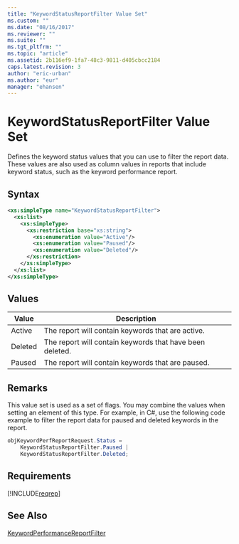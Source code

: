 ```yaml
---
title: "KeywordStatusReportFilter Value Set"
ms.custom: ""
ms.date: "08/16/2017"
ms.reviewer: ""
ms.suite: ""
ms.tgt_pltfrm: ""
ms.topic: "article"
ms.assetid: 2b116ef9-1fa7-48c3-9811-d405cbcc2184
caps.latest.revision: 3
author: "eric-urban"
ms.author: "eur"
manager: "ehansen"
---
```

# KeywordStatusReportFilter Value Set
Defines the keyword status values that you can use to filter the report data. These values are also used as column values in reports that include keyword status, such as the keyword performance report.

## Syntax

```xml
<xs:simpleType name="KeywordStatusReportFilter">
  <xs:list>
    <xs:simpleType>
      <xs:restriction base="xs:string">
        <xs:enumeration value="Active"/>
        <xs:enumeration value="Paused"/>
        <xs:enumeration value="Deleted"/>
      </xs:restriction>
    </xs:simpleType>
  </xs:list>
</xs:simpleType>
```

## Values

|Value|Description|
|---------|---------------|
|Active|The report will contain keywords that are active.|
|Deleted|The report will contain keywords that have been deleted.|
|Paused|The report will contain keywords that are paused.|

## Remarks
This value set is used as a set of flags. You may combine the values when setting an element of this type. For example, in C#, use the following code example to filter the report data for paused and deleted keywords in the report.

```csharp
objKeywordPerfReportRequest.Status = 
    KeywordStatusReportFilter.Paused | 
    KeywordStatusReportFilter.Deleted;
```

## Requirements
[!INCLUDE[reqrep](../reporting-api/includes/reqrep.md)]

## See Also
[KeywordPerformanceReportFilter](../reporting-api/keywordperformancereportfilter-data-object.md)  

